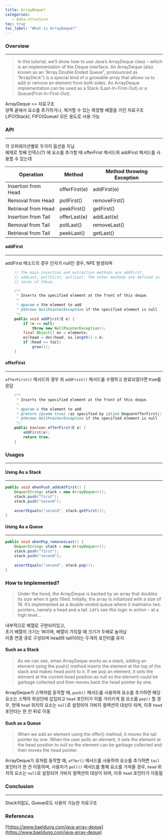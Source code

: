 ```yaml
---
title: ArrayDeque?
categories:
   - data-structure
toc: true
toc_label: "What is ArrayDeque?"
---
```


### Overview 

---

> In this tutorial, we’ll show how to use Java’s ArrayDeque class – which is an implementation of the Deque interface.
An ArrayDeque (also known as an “Array Double Ended Queue”, pronounced as “ArrayDeck”) is a special kind of a growable array that allows us to add or remove an element from both sides.
An ArrayDeque implementation can be used as a Stack (Last-In-First-Out) or a Queue(First-In-First-Out).

ArrayDeque == 자료구조<br>
양쪽 끝에서 요소를 추가하거나, 제거할 수 있는 확장형 배열을 가진 자료구조<br>
LIFO(Stack), FIFO(Queue) 모든 용도로 사용 가능<br>


### API
---
각 오퍼레이션별로 두가지 옵션을 지님<br>
예제로 첫째 인덱스(?) 에 요소를 추가할 때 offerFrist 메서드와 addFirst 메서드를 사용할 수 있는데<br>



| Operation	            | Method	        | Method throwing Exception |
| --------------- | --------------- | --------------- |
| Insertion from Head	| offerFirst(e)	    | addFirst(e) |
| Removal from Head	    | pollFirst()	        | removeFirst() |
| Retrieval from Head	| peekFirst()	    | getFirst() |
| Insertion from Tail	| offerLast(e)	    | addLast(e) |
| Removal from Tail	    | pollLast()	        | removeLast() |
| Retrieval from Tail	| peekLast()	    | getLast() |


#### addFirst
---
addFirst 메소드의 경우 인자가 null인 경우, NPE 발생되며

``` java 
    // The main insertion and extraction methods are addFirst,
    // addLast, pollFirst, pollLast. The other methods are defined in
    // terms of these.

    /**
     * Inserts the specified element at the front of this deque.
     *
     * @param e the element to add
     * @throws NullPointerException if the specified element is null
     */
    public void addFirst(E e) {
        if (e == null)
            throw new NullPointerException();
        final Object[] es = elements;
        es[head = dec(head, es.length)] = e;
        if (head == tail)
            grow(1);
    }

```


#### offerFirst
---
`offerFirst()` 메서드의 경우 위 `addFrist()` 메서드를 수행하고 완료되었다면 true를 응답

``` java
    /**
     * Inserts the specified element at the front of this deque.
     *
     * @param e the element to add
     * @return {@code true} (as specified by {@link Deque#offerFirst})
     * @throws NullPointerException if the specified element is null
     */
    public boolean offerFirst(E e) {
        addFirst(e);
        return true;
    }


```

### Usages
---

#### Using As a Stack
---
``` java 
public void whenPush_addsAtFirst() {
    Deque<String> stack = new ArrayDeque<>();
    stack.push("first");
    stack.push("second");
 
    assertEquals("second", stack.getFirst());
}

```


#### Using As a Queue
---
``` java
public void whenPop_removesLast() {
    Deque<String> stack = new ArrayDeque<>();
    stack.push("first");
    stack.push("second");
 
    assertEquals("second", stack.pop());
}
```



### How to Implemented?
> Under the hood, the ArrayDeque is backed by an array that doubles its size when it gets filled.
Initially, the array is initialized with a size of 16. It’s implemented as a double-ended queue where it maintains two pointers, namely a head and a tail.
Let’s see this logic in action – at a high level...

내부적으로 배열로 구현되어있고, <br>
초기 배열의 크기는 16이며, 배열이 가득찰 때 크기가 두배로 늘어남<br>
이중 연결 큐로 구성되며 head와 tail이라는 두개의 포인터를 유지<br>

#### Such as a Stack

> As we can see, when ArrayDeque works as a stack, adding an element using the push() method inserts the element at the top of the stack and makes head point to it.
If we pop an element, it sets the element at the current head position as null so the element could be garbage collected and then moves back the head pointer by one.


ArrayDeque가 스택처럼 동작할 때, `push()` 메서드를 사용하여 요소를 추가하면 해당 요소는 스택의 최상단에 삽입되고 `head` 포인터가 이를 가리키게 됨
요소를 `pop()` 할 경우, 현재 `head` 위치의 요소는 `null`로 설정되어 가비지 컬렉션의 대상이 되며, 이후 `head` 포인터는 한 칸 뒤로 이동

#### Such as a Queue

> When we add an element using the offer() method, it moves the tail pointer by one.
When the user polls an element, it sets the element at the head position to null so the element can be garbage collected and then moves the head pointer.

ArrayDeque가 큐처럼 동작할 때, `offer()` 메서드를 사용하여 요소를 추가하면 `tail` 포인터가 한 칸 이동하며, 
사용자가 `poll()` 메서드를 통해 요소를 가져올 경우, `head` 위치의 요소는 `null`로 설정되어 가비지 컬렉션의 대상이 되며, 이후 `head` 포인터가 이동됨





### Conclusion
---
Stack처럼도, Queue로도 사용이 가능한 자료구조


### References
[!https://www.baeldung.com/java-array-deque](https://www.baeldung.com/java-array-deque)
